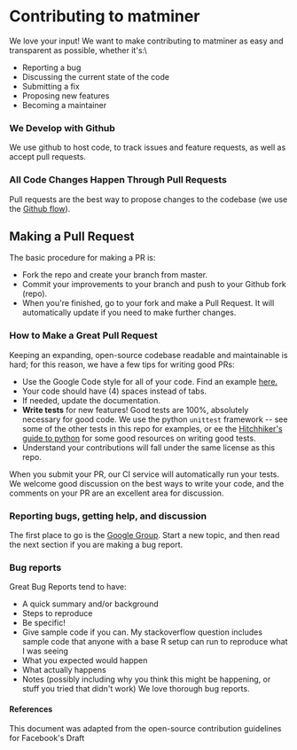# Contributing to matminer
We love your input! We want to make contributing to matminer as easy and transparent as possible, whether it's:\
* Reporting a bug
* Discussing the current state of the code
* Submitting a fix
* Proposing new features
* Becoming a maintainer

### We Develop with Github
We use github to host code, to track issues and feature requests, as well as accept pull requests.

### All Code Changes Happen Through Pull Requests
Pull requests are the best way to propose changes to the codebase (we use the [Github flow](https://guides.github.com/introduction/flow/)).

## Making a Pull Request
The basic procedure for making a PR is:
* Fork the repo and create your branch from master.
* Commit your improvements to your branch and push to your Github fork (repo).
* When you're finished, go to your fork and make a Pull Request. It will automatically update if you need to make further changes.

### How to Make a **Great** Pull Request
Keeping an expanding, open-source codebase readable and maintainable is hard; for this reason, we have a few tips for writing good PRs:

* Use the Google Code style for all of your code. Find an example [here.](https://sphinxcontrib-napoleon.readthedocs.io/en/latest/example_google.html)
* Your code should have (4) spaces instead of tabs.
* If needed, update the documentation.
* **Write tests** for new features! Good tests are 100%, absolutely necessary for good code. We use the python `unittest` framework -- see some of the other tests in this repo for examples, or ee the [Hitchhiker's guide to python](https://docs.python-guide.org/writing/tests/) for some good resources on writing good tests.
* Understand your contributions will fall under the same license as this repo. 

When you submit your PR, our CI service will automatically run your tests. 
We welcome good discussion on the best ways to write your code, and the comments on your PR are an excellent area for discussion.


### Reporting bugs, getting help, and discussion
The first place to go is the [Google Group](https://groups.google.com/forum/#!forum/matminer). Start a new topic, and then read the next section if you are making a bug report.

### Bug reports
Great Bug Reports tend to have:
* A quick summary and/or background
* Steps to reproduce
* Be specific!
* Give sample code if you can. My stackoverflow question includes sample code that anyone with a base R setup can run to reproduce what I was seeing
* What you expected would happen
* What actually happens
* Notes (possibly including why you think this might be happening, or stuff you tried that didn't work)
We love thorough bug reports.

#### References
This document was adapted from the open-source contribution guidelines for Facebook's Draft
